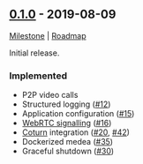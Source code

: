 ## [0.1.0] - 2019-08-09
[Milestone](https://github.com/instrumentisto/medea/milestone/1) |
[Roadmap](https://github.com/instrumentisto/medea/issues/8)

Initial release.

### Implemented

- P2P video calls
- Structured logging ([#12])
- Application configuration ([#15])
- [WebRTC signalling] ([#16])
- [Coturn] integration ([#20], [#42])
- Dockerized medea ([#35])
- Graceful shutdown ([#30])


[0.1.0]: https://github.com/instrumentisto/medea/releases/tag/medea-0.1.0
[Coturn]: https://github.com/coturn/coturn
[WebRTC signalling]: https://webrtcglossary.com/signaling/
[#12]: https://github.com/instrumentisto/medea/pull/18
[#15]: https://github.com/instrumentisto/medea/pull/15
[#16]: https://github.com/instrumentisto/medea/pull/16
[#20]: https://github.com/instrumentisto/medea/pull/20
[#42]: https://github.com/instrumentisto/medea/pull/42
[#35]: https://github.com/instrumentisto/medea/pull/35
[#30]: https://github.com/instrumentisto/medea/pull/30

